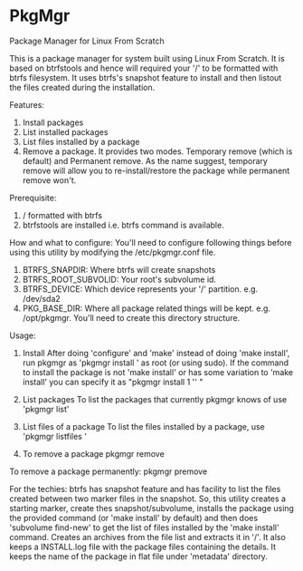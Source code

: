 # PkgMgr
Package Manager for Linux From Scratch

This is a package manager for system built using Linux From Scratch. It is based on btrfstools and hence will required your '/' to be formatted with btrfs filesystem. It uses btrfs's snapshot feature to install and then listout the files created during the installation.

Features:
1. Install packages
2. List installed packages
3. List files installed by a package
4. Remove a package. It provides two modes. Temporary remove (which is default) and Permanent remove. As the name suggest, temporary remove will allow you to re-install/restore the package while permanent remove won't.

Prerequisite:
1. / formatted with btrfs
2. btrfstools are installed i.e. btrfs command is available.

How and what to configure:
You'll need to configure following things before using this utility by modifying the /etc/pkgmgr.conf file.
1. BTRFS_SNAPDIR: Where btrfs will create snapshots
2. BTRFS_ROOT_SUBVOLID: Your root's subvolume id.
3. BTRFS_DEVICE: Which device represents your '/' partition. e.g. /dev/sda2
4. PKG_BASE_DIR: Where all package related things will be kept. e.g. /opt/pkgmgr. You'll need to create this directory structure.

Usage:
1. Install
After doing 'configure' and 'make' instead of doing 'make install', run pkgmgr as 'pkgmgr install <package name>' as root (or using sudo). If the command to install the package is not 'make install' or has some variation to 'make install' you can specify it as "pkgmgr install <package name> 1 '' <install command>" 

2. List packages
To list the packages that currently pkgmgr knows of use 'pkgmgr list' 

3. List files of a package
To list the files installed by a package, use 'pkgmgr listfiles <package name>'

4. To remove a package
pkgmgr remove <package name>

To remove a package permanently:
pkgmgr premove <package name>

For the techies:
btrfs has snapshot feature and has facility to list the files created between two marker files in the snapshot. So, this utility creates a starting marker, create thes snapshot/subvolume, installs the package using the provided command (or 'make install' by default) and then does 'subvolume find-new' to get the list of files installed by the 'make install' command. Creates an archives from the file list and extracts it in '/'. It also keeps a INSTALL.log file with the package files containing the details. It keeps the name of the package in flat file under 'metadata' directory.

